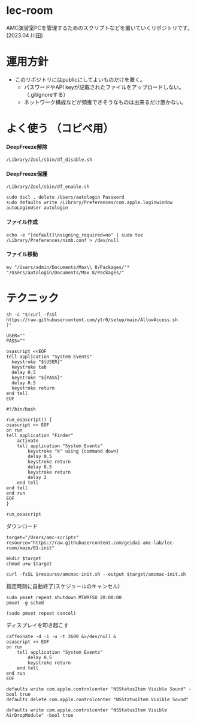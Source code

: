 # lec-room
AMC演習室PCを管理するためのスクリプトなどを置いていくリポジトリです。(2023.04 川田)

# 運用方針
- このリポジトリにはpublicにしてよいものだけを置く。
  - パスワードやAPI keyが記載されたファイルをアップロードしない。（.gitignoreする）
  - ネットワーク構成などが類推できそうなものは出来るだけ置かない。
  
# よく使う （コピペ用）

#### DeepFreeze解除
```
/Library/Zool/sbin/df_disable.sh
```

#### DeepFreeze保護 
```
/Library/Zool/sbin/df_enable.sh
```

```
sudo dscl . delete /Users/autologin Password
sudo defaults write /Library/Preferences/com.apple.loginwindow autoLoginUser autologin
```

#### ファイル作成
```
echo -e "[default]\nsigning_required=no" | sudo tee /Library/Preferences/nsmb.conf > /dev/null
```

#### ファイル移動
```
mv "/Users/admin/Documents/Max\\ 8/Packages/"* "/Users/autologin/Documents/Max 8/Packages/"
```

# テクニック
```
sh -c "$(curl -fsSl https://raw.githubusercontent.com/ytr0/setup/main/AllowAccess.sh
)"
```

```
USER=""
PASS=""

osascript <<EOF
tell application "System Events"
  keystroke "${USER}"
  keystroke tab
  delay 0.5
  keystroke "${PASS}"
  delay 0.5
  keystroke return
end tell
EOF
```

```
#!/bin/bash

run_osascript() {
osascript << EOF
on run
tell application "Finder"
    activate
    tell application "System Events"
        keystroke "k" using {command down}
        delay 0.5
        keystroke return
        delay 0.5
        keystroke return
        delay 2
    end tell
end tell
end run
EOF
}

run_osascript
```

ダウンロード
```
target="/Users/amc-scripts"
resource="https://raw.githubusercontent.com/geidai-amc-lab/lec-room/main/01-init"

mkdir $target
chmod u+w $target

curl -fsSL $resource/amcmac-init.sh --output $target/amcmac-init.sh
```

指定時刻に自動終了(スケジュールのキャンセル)
```
sudo pmset repeat shutdown MTWRFSU 20:00:00
pmset -g sched

(sudo pmset repeat cancel)
```

ディスプレイを叩き起こす
```
caffeinate -d -i -u -t 3600 &>/dev/null &
osascript << EOF
on run
    tell application "System Events"
        delay 0.5
        keystroke return
    end tell
end run
EOF
```

```
defaults write com.apple.controlcenter "NSStatusItem Visible Sound" -bool true
defaults delete com.apple.controlcenter "NSStatusItem Visible Sound"

defaults write com.apple.controlcenter "NSStatusItem Visible AirDropModule" -bool true
```

